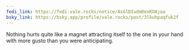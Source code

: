 ```yaml
---
fedi_link: https://fedi.vale.rocks/notice/AsGlDIudm0exKOAjaa
bsky_link: https://bsky.app/profile/vale.rocks/post/3lkuhpaqfuk2f
---
```


Nothing hurts quite like a magnet attracting itself to the one in your hand with more gusto than you were anticipating.
